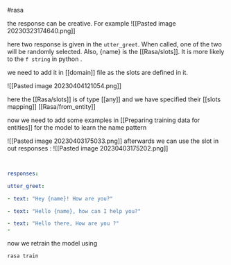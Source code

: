 #rasa 


the response can be creative. For example 
![[Pasted image 20230323174640.png]]


here two response is given in the `utter_greet`. When called, one of the two will be randomly selected. Also, {name} is the [[Rasa/slots]]. It is more likely to the `f string` in python . 

we need to add it in [[domain]] file as the slots are defined in it.


![[Pasted image 20230404121054.png]]

here the [[Rasa/slots]] is of type [[any]]  and we have specified their [[slots mapping]] [[Rasa/from_entity]]


now we need to add some  examples in [[Preparing training data for entities]] for the model to learn the name pattern 

![[Pasted image 20230403175033.png]]
afterwards we can use the slot in out responses :
![[Pasted image 20230403175202.png]]
```yml
  

responses:

utter_greet:

- text: "Hey {name}! How are you?"

- text: "Hello {name}, how can I help you?"

- text: "Hello there, How are you ?"
- 
```



now we retrain the model using 
```shell
rasa train
```


